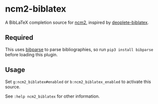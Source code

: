 # ncm2-biblatex

A BibLaTeX completion source for [ncm2](https://github.com/ncm2/ncm2), inspired by [deoplete-biblatex](https://github.com/lionawurscht/deoplete-biblatex).

## Required

This uses [bibparse](https://github.com/Legisign/bibparse) to parse bibliographies, so run `pip3 install bibparse` before loading this plugin.

## Usage

Set `g:ncm2_biblatex#enabled` or `b:ncm2_biblatex_enabled` to activate this source.

See `:help ncm2_biblatex` for other information.

